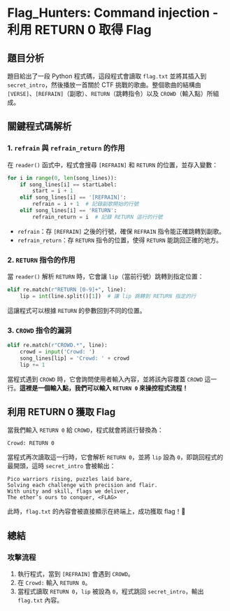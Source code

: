 # **Flag_Hunters: Command injection - 利用 RETURN 0 取得 Flag**

## **題目分析**
題目給出了一段 Python 程式碼，這段程式會讀取 `flag.txt` 並將其插入到 `secret_intro`，然後播放一首關於 CTF 挑戰的歌曲。整個歌曲的結構由 `[VERSE]`、`[REFRAIN]`（副歌）、`RETURN`（跳轉指令）以及 `CROWD`（輸入點）所組成。

## **關鍵程式碼解析**
### **1. `refrain` 與 `refrain_return` 的作用**
在 `reader()` 函式中，程式會搜尋 `[REFRAIN]` 和 `RETURN` 的位置，並存入變數：
```python
for i in range(0, len(song_lines)):
    if song_lines[i] == startLabel:
        start = i + 1
    elif song_lines[i] == '[REFRAIN]':
        refrain = i + 1  # 記錄副歌開始的行號
    elif song_lines[i] == 'RETURN':
        refrain_return = i  # 記錄 RETURN 這行的行號
```
- `refrain`：存 `[REFRAIN]` 之後的行號，確保 `REFRAIN` 指令能正確跳轉到副歌。
- `refrain_return`：存 `RETURN` 指令的位置，使得 `RETURN` 能跳回正確的地方。

### **2. `RETURN` 指令的作用**
當 `reader()` 解析 `RETURN` 時，它會讓 `lip`（當前行號）跳轉到指定位置：
```python
elif re.match(r"RETURN [0-9]+", line):
    lip = int(line.split()[1])  # 讓 lip 跳轉到 RETURN 指定的行
```
這讓程式可以根據 `RETURN` 的參數回到不同的位置。

### **3. `CROWD` 指令的漏洞**
```python
elif re.match(r"CROWD.*", line):
    crowd = input('Crowd: ')
    song_lines[lip] = 'Crowd: ' + crowd
    lip += 1
```
當程式遇到 `CROWD` 時，它會詢問使用者輸入內容，並將該內容覆蓋 `CROWD` 這一行。**這裡是一個輸入點，我們可以輸入 `RETURN 0` 來操控程式流程！**

## **利用 RETURN 0 獲取 Flag**
當我們輸入 `RETURN 0` 給 `CROWD`，程式就會將該行替換為：
```
Crowd: RETURN 0
```
當程式再次讀取這一行時，它會解析 `RETURN 0`，並將 `lip` 設為 `0`，即跳回程式的最開頭，這時 `secret_intro` 會被輸出：
```
Pico warriors rising, puzzles laid bare,
Solving each challenge with precision and flair.
With unity and skill, flags we deliver,
The ether’s ours to conquer, <FLAG>
```
此時，`flag.txt` 的內容會被直接顯示在終端上，成功獲取 flag！🚩

## **總結**
### **攻擊流程**
1. 執行程式，當到 `[REFRAIN]` 會遇到 `CROWD`。
2. 在 `Crowd:` 輸入 `RETURN 0`。
3. 當程式讀取 `RETURN 0`，`lip` 被設為 `0`，程式跳回 `secret_intro`，輸出 `flag.txt` 內容。
